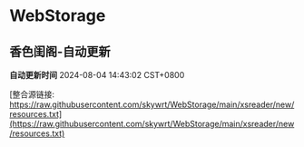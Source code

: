 # WebStorage

## 香色闺阁-自动更新

**自动更新时间** 2024-08-04 14:43:02 CST+0800

[整合源链接: https://raw.githubusercontent.com/skywrt/WebStorage/main/xsreader/new/resources.txt](https://raw.githubusercontent.com/skywrt/WebStorage/main/xsreader/new/resources.txt)
